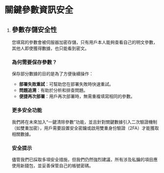 # 關鍵參數資訊安全

1.  ## 參數存儲安全性

    您填寫的參數會被伺服器加密存儲，只有用戶本人能夠查看自己的明文參數，其他人即使獲得數據，也只能看到密文。

    ### 為何需要保存參數？

    保存部分數據的目的是為了方便後續操作：

    * **部署失敗重試**：可幫助您在部署失敗時快速重試。
    * **問題追溯**：有助於分析和排查問題。
    * **便捷再次部署**：用戶再次部署時，無需重複填寫相同的參數。

    ### 更多安全功能

    我們將在未來加入“一鍵清除參數”功能，並且針對關鍵數據引入二次驗證機制（如雙重加密），用戶需要設置安全密鑰或啟用雙重身份驗證（2FA）才能獲取相關數據。

    ### 安全提示

    儘管我們已採取多項安全措施，但我們仍然強烈建議，所有涉及私鑰的項目應使用新錢包，並妥善保管自己的帳號密碼。

